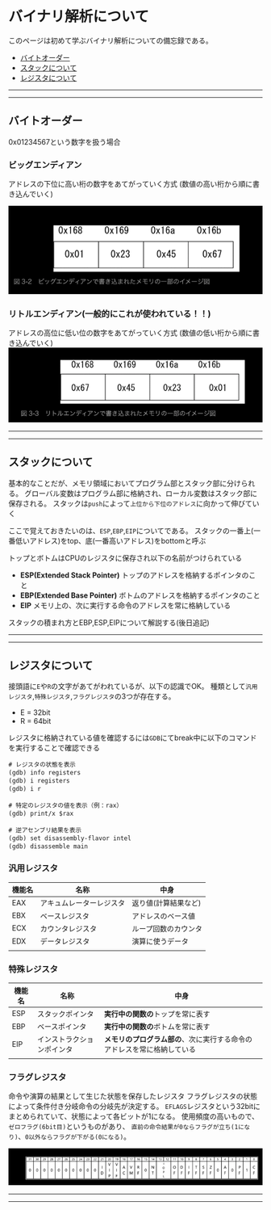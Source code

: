 # バイナリ解析について

このページは初めて学ぶバイナリ解析についての備忘録である。

- [バイトオーダー](#byteorder)
- [スタックについて](#stack)
- [レジスタについて](#registor)

---
---

## <a name=byteorder>バイトオーダー</a>

0x01234567という数字を扱う場合

### ビッグエンディアン

アドレスの下位に高い桁の数字をあてがっていく方式
(数値の高い桁から順に書き込んでいく)

![ビッグエンディアン](./png/01_BigEndian.png)

### **リトルエンディアン(一般的にこれが使われている！！)**

アドレスの高位に低い位の数字をあてがっていく方式
(数値の低い桁から順に書き込んでいく)
![リトルエンディアン](./png/02_LittleEndian.png)

---
---

## <a name=stack>スタックについて</a>

基本的なことだが、メモリ領域においてプログラム部とスタック部に分けられる。
グローバル変数はプログラム部に格納され、ローカル変数はスタック部に保存される。
スタックは`push`によって`上位から下位のアドレス`に向かって伸びていく

ここで覚えておきたいのは、`ESP`,`EBP`,`EIP`についてである。
スタックの一番上(一番低いアドレス)をtop、底(一番高いアドレス)をbottomと呼ぶ

トップとボトムはCPUのレジスタに保存され以下の名前がつけられている

- **ESP(Extended Stack Pointer)**
トップのアドレスを格納するポインタのこと
- **EBP(Extended Base Pointer)**
ボトムのアドレスを格納するポインタのこと
- **EIP**
メモリ上の、次に実行する命令のアドレスを常に格納している

スタックの積まれ方とEBP,ESP,EIPについて解説する(後日追記)

---
---

## <a name=registor>レジスタについて</a>

接頭語に`E`や`R`の文字があてがわれているが、以下の認識でOK。
種類として`汎用レジスタ`,`特殊レジスタ`,`フラグレジスタ`の3つが存在する。

- E = 32bit
- R = 64bit

レジスタに格納されている値を確認するには`GDB`にてbreak中に以下のコマンドを実行することで確認できる

```gdb
# レジスタの状態を表示
(gdb) info registers
(gdb) i registers
(gdb) i r

# 特定のレジスタの値を表示（例：rax）
(gdb) print/x $rax

# 逆アセンブリ結果を表示
(gdb) set disassembly-flavor intel
(gdb) disassemble main
```

### **汎用レジスタ**

|機能名|名称|中身|
|--|--|--|
|EAX|アキュムレーターレジスタ|返り値(計算結果など)|
|EBX|ベースレジスタ|アドレスのベース値|
|ECX|カウンタレジスタ|ループ回数のカウンタ|
|EDX|データレジスタ|演算に使うデータ|
||||

### **特殊レジスタ**

|機能名|名称|中身|
|--|--|--|
|ESP|スタックポインタ|**実行中の関数の**トップを常に表す|
|EBP|ベースポインタ|**実行中の関数の**ボトムを常に表す|
|EIP|インストラクションポインタ|**メモリのプログラム部の**、次に実行する命令のアドレスを常に格納している|
||||

### **フラグレジスタ**

命令や演算の結果として生じた状態を保存したレジスタ
フラグレジスタの状態によって条件付き分岐命令の分岐先が決定する。
`EFLAGS`レジスタという32bitにまとめられていて、状態によって各ビットが1になる。
使用頻度の高いもので、`ゼロフラグ(6bit目)`というものがあり、
`直前の命令結果が0ならフラグが立ち(1になり)`、`0以外ならフラグが下がる(0になる)`。

![EFLAGS](./png/03_EFLAGS.png)

---
---
